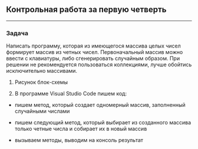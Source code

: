 ## Контрольная работа за первую четверть
_______

### Задача

Написать программу, которая из имеющегося массива целых чисел формирует массив из четных чисел. Первоначальный массив можно ввести с клавиатуры, либо сгенерировать случайным образом. При решении не рекомендуется пользоваться коллекциями, лучше обойтись исключительно массивами.

1. Рисунок блок-схемы

2. В программе Visual Studio Code пишем код:
* пишем метод, который создает одномерный массив, заполненный случайными числами

* пишем следующий метод, который  выбирает из созданного массива только четные числа и собирает их в новый массив

* вызываем методы, выводим на консоль результат

